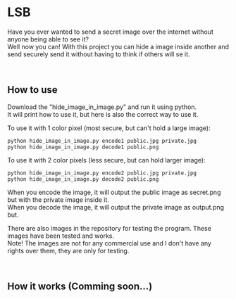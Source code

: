 # LSB

Have you ever wanted to send a secret image over the internet without anyone being able to see it?  
Well now you can! With this project you can hide a image inside another and send securely send it without having to think if others will se it.

&nbsp;
## How to use
Download the "hide_image_in_image.py" and run it using python.  
It will print how to use it, but here is also the correct way to use it.

To use it with 1 color pixel (most secure, but can't hold a large image):
```
python hide_image_in_image.py encode1 public.jpg private.jpg
python hide_image_in_image.py decode1 public.png
```

To use it with 2 color pixels (less secure, but can hold larger image):
```
python hide_image_in_image.py encode2 public.jpg private.jpg
python hide_image_in_image.py decode2 public.png
```

When you encode the image, it will output the public image as secret.png but with the private image inside it.  
When you decode the image, it will output the private image as output.png but.

There are also images in the repository for testing the program. These images have been tested and works.  
Note! The images are not for any commercial use and I don't have any rights over them, they are only for testing.

&nbsp;
## How it works (Comming soon...)
